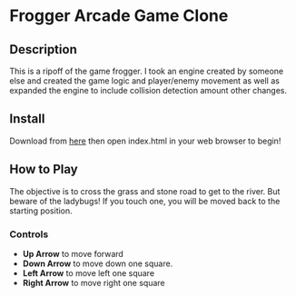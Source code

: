# Frogger Arcade Game Clone

## Description

This is a ripoff of the game frogger. I took an engine created by someone else and created the game logic and player/enemy movement as well as expanded the engine to include collision detection amount other changes.

## Install

Download from [here](https://github.com/brianalbin3/frontend-nanodegree-arcade-game) then open index.html in your web browser to begin!

## How to Play

The objective is to cross the grass and stone road to get to the river. But beware of the ladybugs! If you touch one, you will be moved back to the starting position.

### Controls

- **Up Arrow** to move forward
- **Down Arrow** to move down one square.
- **Left Arrow** to move left one square
- **Right Arrow** to move right one square
